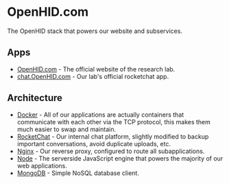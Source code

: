 # OpenHID.com

The OpenHID stack that powers our website and subservices.

## Apps

- [OpenHID.com](https://openhid.com) - The official website of the research lab.
- [chat.OpenHID.com](https://chat.openhid.com) - Our lab's official rocketchat app.

## Architecture

- [Docker](https://hub.docker.com/explore/) - All of our applications are actually containers that communicate with each other via the TCP protocol, this makes them much easier to swap and maintain.
- [RocketChat](https://rocket.chat/) - Our internal chat platform, slightly modified to backup important conversations, avoid duplicate uploads, etc.
- [Nginx](https://www.nginx.com/resources/wiki/) - Our reverse proxy, configured to route all subapplications. 
- [Node](https://nodejs.org/en/) - The serverside JavaScript engine that powers the majority of our web applications. 
- [MongoDB](https://www.mongodb.com/) - Simple NoSQL database client.